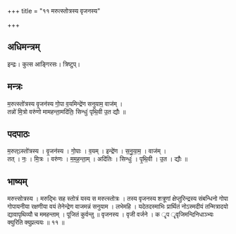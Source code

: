 +++
title = "११ मरुत्स्तोत्रस्य वृजनस्य"

+++
## अधिमन्त्रम्
इन्द्रः। कुत्स आङ्गिरसः। त्रिष्टुप्।

## मन्त्रः
म॒रुत्स्तो॑त्रस्य वृ॒जन॑स्य गो॒पा व॒यमिन्द्रे॑ण सनुयाम॒ वाज॑म् ।  
तन्नो॑ मि॒त्रो वरु॑णो मामहन्ता॒मदि॑तिः॒ सिन्धुः॑ पृथि॒वी उ॒त द्यौः ॥

## पदपाठः
म॒रुत्ऽस्तो॑त्रस्य । वृ॒जन॑स्य । गो॒पाः । व॒यम् । इन्द्रे॑ण । स॒नु॒या॒म॒ । वाज॑म् ।  
तत् । नः॒ । मि॒त्रः । वरु॑णः । म॒म॒ह॒न्ता॒म् । अदि॑तिः । सिन्धुः॑ । पृ॒थि॒वी । उ॒त । द्यौः ॥

## भाष्यम्
मरुत्त्सोत्रस्य । मरुद्भिः सह स्तोत्रं यस्य स मरुत्स्तोत्रः । तस्य वृजनस्य शत्रूणां क्षेप्तुरिन्द्रस्य संबन्धिनो गोपा गोपायनीया रक्षणीया वयं तेनेन्द्रेण वाजमन्नं सनुयाम । लभेमहि । यदेतदस्माभिः प्रार्थितं नोऽस्मदीयं तन्मित्रादयो द्यावापृथिव्यौ च ममहन्ताम् । पूजितं कुर्वन्तु ॥ वृजनस्य । वृजी वर्जने । क ॄप ॄवृजिमन्दिनिधाञ्भ्यः क्युरिति क्युप्रत्ययः ॥ ११ ॥